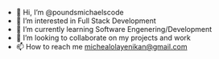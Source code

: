 - 👋 Hi, I’m @poundsmichaelscode
- 👀 I’m interested in Full Stack Development
- 🌱 I’m currently learning Software Engenering/Development
- 💞️ I’m looking to collaborate on my projects and work
- 📫 How to reach me michealolayenikan@gmail.com

<!---
poundsmichaelscode/poundsmichaelscode is a ✨ special ✨ repository because its `README.md` (this file) appears on your GitHub profile.
You can click the Preview link to take a look at your changes.
--->
